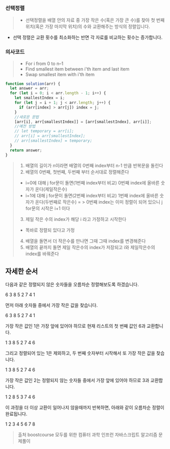 ### 선택정렬

> - 선택정렬을 배열 안의 자료 중 가장 작은 수(혹은 가장 큰 수)를 찾아 첫 번째 위치(혹은 가장 마지막 위치)의 수와 교환해주는 방식의 정렬입니다.

- 선택 정렬은 교환 횟수를 최소화하는 반면 각 자료를 비교하는 횟수는 증가합니다.

### 의사코드

> - For i from 0 to n–1
> - Find smallest item between i'th item and last item
> - Swap smallest item with i'th item

```js
function solution(arr) {
  let answer = arr;
  for (let i = 0; i < arr.length - 1; i++) {
    let smallestIndex = i;
    for (let j = i + 1; j < arr.length; j++) {
      if (arr[index] > arr[j]) index = j;
    }
    //새로운 문법
    [arr[i], arr[smallestIndex]] = [arr[smallestIndex], arr[i]];
    //예전 방법
    // let temporary = arr[i];
    // arr[i] = arr[smallestIndex];
    // arr[smallestIndex] = temporary;
  }
  return answer;
}
```

> 1. 배열의 길이가 n이라면 배열의 0번째 index부터 n-1 만큼 반복문을 돌린다
> 2. 배열의 0번째, 첫번째, 두번째 부터 순서대로 정렬해준다
>
> - i=0에 대해 j for문이 돌면(1번째 index부터 비교) 0번째 index에 올바른 숫자가 온다(제일작은수)
> - i=1에 대해 j for문이 돌면(2번째 index부터 비교) 1번째 index에 올바른 숫자가 온다(두번째로 작은수) = > 0번째 index는 이미 정렬이 되어 있으니 j for문의 시작은 i+1 이다
>
> 3.  제일 작은 수의 index가 해당 i 라고 가정하고 시작한다
>
> - 똑바로 정렬되 있다고 가정
>
> 4.  배열을 돌면서 더 작은수를 만나면 그때 그때 index를 변경해준다
> 5.  배열의 끝까지 돌면 제일 작은수의 index가 저장되고 i와 제일작은수의 index를 바꿔준다

## 자세한 순서

다음과 같은 정렬되지 않은 숫자들을 오름차순 정렬해보도록 하겠습니다.

6 3 8 5 2 7 4 1

먼저 아래 숫자들 중에서 가장 작은 값을 찾습니다.

6 3 8 5 2 7 4 1

가장 작은 값인 1은 가장 앞에 있어야 하므로 현재 리스트의 첫 번째 값인 6과 교환합니다.

1 3 8 5 2 7 4 6

그리고 정렬되어 있는 1은 제외하고, 두 번째 숫자부터 시작해서 또 가장 작은 값을 찾습니다.

1 3 8 5 2 7 4 6

가장 작은 값인 2는 정렬되지 않는 숫자들 중에서 가장 앞에 있어야 하므로 3과 교환합니다.

1 2 8 5 3 7 4 6

이 과정을 더 이상 교환이 일어나지 않을때까지 반복하면, 아래와 같이 오름차순 정렬이 완료됩니다.

1 2 3 4 5 6 7 8

> 출처 boostcourse 모두를 위한 컴퓨터 과학
> 인프런 자바스크립트 알고리즘 문제풀이
